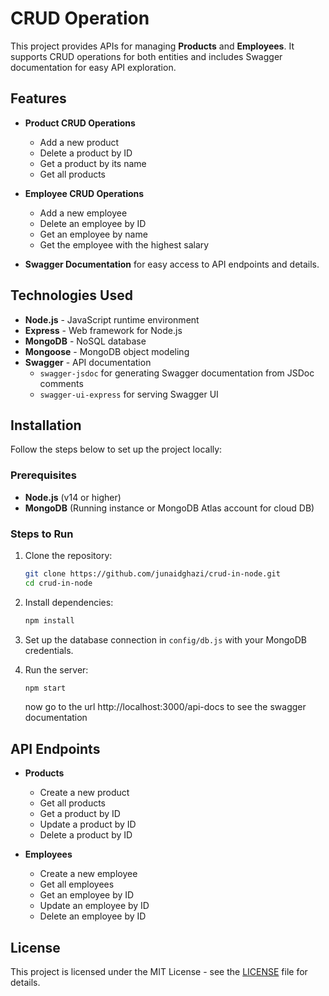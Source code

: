 # CRUD Operation

This project provides APIs for managing **Products** and **Employees**. It supports CRUD operations for both entities and includes Swagger documentation for easy API exploration.

## Features

- **Product CRUD Operations**
  - Add a new product
  - Delete a product by ID
  - Get a product by its name
  - Get all products

- **Employee CRUD Operations**
  - Add a new employee
  - Delete an employee by ID
  - Get an employee by name
  - Get the employee with the highest salary

- **Swagger Documentation** for easy access to API endpoints and details.

## Technologies Used

- **Node.js** - JavaScript runtime environment
- **Express** - Web framework for Node.js
- **MongoDB** - NoSQL database
- **Mongoose** - MongoDB object modeling
- **Swagger** - API documentation
  - `swagger-jsdoc` for generating Swagger documentation from JSDoc comments
  - `swagger-ui-express` for serving Swagger UI

## Installation

Follow the steps below to set up the project locally:

### Prerequisites

- **Node.js** (v14 or higher)
- **MongoDB** (Running instance or MongoDB Atlas account for cloud DB)

### Steps to Run

1. Clone the repository:

   ```bash
   git clone https://github.com/junaidghazi/crud-in-node.git
   cd crud-in-node
   ```

2. Install dependencies:

   ```bash
   npm install
   ```

3. Set up the database connection in `config/db.js` with your MongoDB credentials.

4. Run the server:

   ```bash
   npm start
   ```

   now go to the url http://localhost:3000/api-docs to see the swagger documentation

## API Endpoints

- **Products**
  - Create a new product
  - Get all products
  - Get a product by ID
  - Update a product by ID
  - Delete a product by ID

- **Employees**
  - Create a new employee
  - Get all employees
  - Get an employee by ID
  - Update an employee by ID
  - Delete an employee by ID

## License

This project is licensed under the MIT License - see the [LICENSE](LICENSE) file for details.

